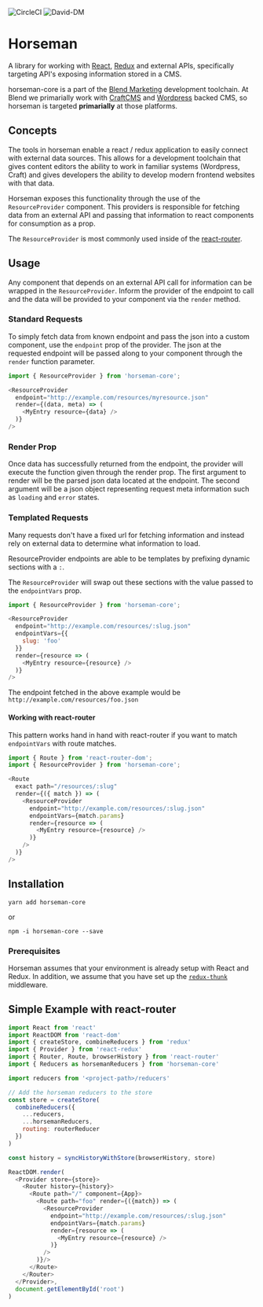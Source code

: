 ![CircleCI](https://circleci.com/gh/BlendMarketing/horseman-core.svg?style=svg&circle-token=f8c7c6e3c3d2e0428d9782e733b6a8ac6ef8e94c)
![David-DM](https://david-dm.org/blendmarketing/horseman-core.svg)

# Horseman

A library for working with [React][react], [Redux][redux] and external APIs,
specifically targeting API's exposing information stored in a CMS.

horseman-core is a part of the [Blend Marketing](https://blend.marketing)
development toolchain. At Blend we primarially work with [CraftCMS][craft] and
[Wordpress][wp] backed CMS, so horseman is targeted **primarially** at those
platforms.

## Concepts

The tools in horseman enable a react / redux application to easily connect
with external data sources. This allows for a development toolchain that gives
content editors the ability to work in familiar systems (Wordpress, Craft) and
gives developers the ability to develop modern frontend websites with that data.

Horseman exposes this functionality through the use of the `ResourceProvider`
component. This providers is responsible for fetching data from an external
API and passing that information to react components for consumption as a prop.

The `ResourceProvider` is most commonly used inside of the
[react-router][router].

## Usage
Any component that depends on an external API call for information can be
wrapped in the `ResourceProvider`. Inform the provider of the endpoint to call
and the data will be provided to your component via the `render` method.

### Standard Requests
To simply fetch data from known endpoint and pass the json into a custom
component, use the `endpoint` prop of the provider. The json at the requested
endpoint will be passed along to your component through the `render` function
parameter.

```js
import { ResourceProvider } from 'horseman-core';

<ResourceProvider
  endpoint="http://example.com/resources/myresource.json"
  render={(data, meta) => (
    <MyEntry resource={data} />
  )}
/>
```

### Render Prop

Once data has successfully returned from the endpoint, the provider will execute
the function given through the render prop. The first argument to render will
be the parsed json data located at the endpoint. The second argument will be a
json object representing request meta information such as `loading` and `error`
states.

### Templated Requests

Many requests don't have a fixed url for fetching information and instead rely
on external data to determine what information to load.

ResourceProvider endpoints are able to be templates by prefixing dynamic
sections with a `:`.

The `ResourceProvider` will swap out these sections with the value passed to the
`endpointVars` prop.

```js
import { ResourceProvider } from 'horseman-core';

<ResourceProvider
  endpoint="http://example.com/resources/:slug.json"
  endpointVars={{
    slug: 'foo'
  }}
  render={resource => (
    <MyEntry resource={resource} />
  )}
/>
```

The endpoint fetched in the above example would be
`http://example.com/resources/foo.json`

#### Working with react-router

This pattern works hand in hand with react-router if you want to match
`endpointVars` with route matches.

```js
import { Route } from 'react-router-dom';
import { ResourceProvider } from 'horseman-core';

<Route
  exact path="/resources/:slug"
  render={({ match }) => (
    <ResourceProvider
      endpoint="http://example.com/resources/:slug.json"
      endpointVars={match.params}
      render={resource => (
        <MyEntry resource={resource} />
      )}
    />
  )}
/>
```

## Installation

`yarn add horseman-core`

or

`npm -i horseman-core --save`

### Prerequisites

Horseman assumes that your environment is already setup with React and Redux.
In addition, we assume that you have set up the [`redux-thunk`][thunk]
middleware.

## Simple Example with react-router
```js
import React from 'react'
import ReactDOM from 'react-dom'
import { createStore, combineReducers } from 'redux'
import { Provider } from 'react-redux'
import { Router, Route, browserHistory } from 'react-router'
import { Reducers as horsemanReducers } from 'horseman-core'

import reducers from '<project-path>/reducers'

// Add the horseman reducers to the store
const store = createStore(
  combineReducers({
    ...reducers,
    ...horsemanReducers,
    routing: routerReducer
  })
)

const history = syncHistoryWithStore(browserHistory, store)

ReactDOM.render(
  <Provider store={store}>
    <Router history={history}>
      <Route path="/" component={App}>
        <Route path="foo" render={({match}) => (
          <ResourceProvider
            endpoint="http://example.com/resources/:slug.json"
            endpointVars={match.params}
            render={resource => (
              <MyEntry resource={resource} />
            )}
          />
        )}/>
      </Route>
    </Router>
  </Provider>,
  document.getElementById('root')
)
```

[react]: https://facebook.github.io/react/
[redux]: http://redux.js.org/
[craft]: https://craftcms.com/
[wp]: https://wordpress.org/
[router]: https://reacttraining.com/react-router/web/guides/quick-start
[thunk]: https://github.com/gaearon/redux-thunk
